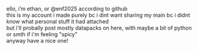 ello, i’m ethan, or @enf2025 according to github      
this is my account i made purely bc i dint want sharing my main bc i didnt know what personal stuff it had attached      
but i'll probally post mostly datapacks on here, with maybe a bit of python or smth if i'm feeling "spicy"      
anyway have a nice one!
